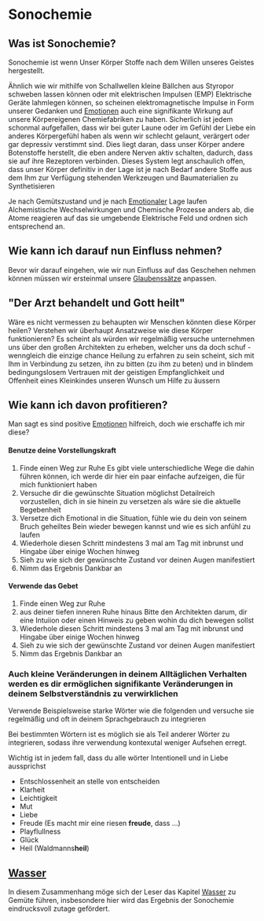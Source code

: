 # Sonochemie

## Was ist Sonochemie? 
Sonochemie ist wenn Unser Körper Stoffe nach dem Willen unseres Geistes hergestellt.

Ähnlich wie wir mithilfe von Schallwellen kleine Bällchen aus Styropor schweben lassen können oder mit elektrischen Impulsen (EMP) Elektrische Geräte lahmlegen können, so scheinen elektromagnetische Impulse in Form unserer Gedanken und [Emotionen](../Glossar/Emotion.md) auch eine signifikante Wirkung auf unsere Körpereigenen Chemiefabriken zu haben.
Sicherlich ist jedem schonmal aufgefallen, dass wir bei guter Laune oder im Gefühl der Liebe ein anderes Körpergefühl haben als wenn wir schlecht gelaunt, verärgert oder gar depressiv verstimmt sind. Dies liegt daran, dass unser Körper andere Botenstoffe herstellt, die eben andere Nerven aktiv schalten, dadurch, dass sie auf ihre Rezeptoren verbinden.
Dieses System legt anschaulich offen, dass unser Körper definitiv in der Lage ist je nach Bedarf andere Stoffe aus dem Ihm zur Verfügung stehenden Werkzeugen und Baumaterialien zu Synthetisieren

Je nach Gemütszustand und je nach [Emotionaler](../Glossar/Emotion.md) Lage laufen Alchemistische Wechselwirkungen und Chemische Prozesse anders ab, die Atome reagieren auf das sie umgebende Elektrische Feld und ordnen sich entsprechend an. 

## Wie kann ich darauf nun Einfluss nehmen?
Bevor wir darauf eingehen, wie wir nun Einfluss auf das Geschehen nehmen können müssen wir ersteinmal unsere [Glaubenssätze](Glaubenssätze.md) anpassen.

## "Der Arzt behandelt und Gott heilt" 
Wäre es nicht vermessen zu behaupten wir Menschen könnten diese Körper heilen?
Verstehen wir überhaupt Ansatzweise wie diese Körper funktionieren?
Es scheint als würden wir regelmäßig versuche unternehmen uns über den großen Architekten zu erheben, welcher uns da doch schuf - wenngleich die einzige chance Heilung zu erfahren zu sein scheint, sich mit Ihm in Verbindung zu setzen, ihn zu bitten (zu ihm zu beten) und in blindem bedingungslosem Vertrauen mit der geistigen Empfanglichkeit und Offenheit eines Kleinkindes unseren Wunsch um Hilfe zu äussern


## Wie kann ich davon profitieren?
Man sagt es sind positive [Emotionen](../Glossar/Emotion.md) hilfreich, doch wie erschaffe ich mir diese?
#### Benutze deine Vorstellungskraft
1. Finde einen Weg zur Ruhe
	Es gibt viele unterschiedliche Wege die dahin führen können, ich werde dir hier ein paar einfache aufzeigen, die für mich funktioniert haben
2. Versuche dir die gewünschte Situation möglichst Detailreich vorzustellen, dich in sie hinein zu versetzen als wäre sie die aktuelle Begebenheit
3. Versetze dich Emotional in die Situation, fühle wie du dein von seinem Bruch geheiltes Bein wieder bewegen kannst und wie es sich anfühl zu laufen
4. Wiederhole diesen Schritt mindestens 3 mal am Tag mit inbrunst und Hingabe über einige Wochen hinweg
5. Sieh zu wie sich der gewünschte Zustand vor deinen Augen manifestiert
6. Nimm das Ergebnis Dankbar an

#### Verwende das Gebet
1. Finde einen Weg zur Ruhe
2. aus deiner tiefen inneren Ruhe hinaus Bitte den Architekten darum, dir eine Intuiion oder einen Hinweis zu geben wohin du dich bewegen sollst
3. Wiederhole diesen Schritt mindestens 3 mal am Tag mit inbrunst und Hingabe über einige Wochen hinweg
4. Sieh zu wie sich der gewünschte Zustand vor deinen Augen manifestiert
5. Nimm das Ergebnis Dankbar an

### Auch kleine Veränderungen in deinem Alltäglichen Verhalten werden es dir ermöglichen signifikante Veränderungen in deinem Selbstverständnis zu verwirklichen
Verwende Beispielsweise starke Wörter wie die folgenden und versuche sie regelmäßig und oft in deinem Sprachgebrauch zu integrieren

Bei bestimmten Wörtern ist es möglich sie als Teil anderer Wörter zu integrieren, sodass ihre verwendung kontexutal weniger Aufsehen erregt.

Wichtig ist in jedem fall, dass du alle wörter Intentionell und in Liebe aussprichst

- Entschlossenheit an stelle von entscheiden
- Klarheit
- Leichtigkeit
- Mut
- Liebe
- Freude (Es macht mir eine riesen **freude**, dass ...)
- Playflullness
- Glück
- Heil (Waldmanns**heil**)


## [Wasser](../Wichtige%20Nährstoffquellen/Wasser.md)
In diesem Zusammenhang möge sich der Leser das Kapitel [Wasser](../Wichtige%20Nährstoffquellen/Wasser.md) zu Gemüte führen, insbesondere hier wird das Ergebnis der Sonochemie eindrucksvoll zutage gefördert.